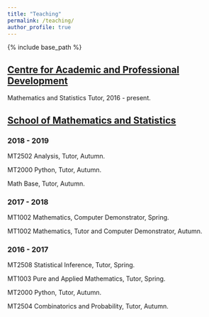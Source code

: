 ```yaml
---
title: "Teaching"
permalink: /teaching/
author_profile: true
---
```

{% include base_path %}

## [Centre for Academic and Professional Development](https://www.st-andrews.ac.uk/capod/)
Mathematics and Statistics Tutor, 2016 - present.

## [School of Mathematics and Statistics](https://www.st-andrews.ac.uk/maths/)

### 2018 - 2019
MT2502 Analysis, Tutor, Autumn.

MT2000 Python, Tutor, Autumn.

Math Base, Tutor, Autumn.

### 2017 - 2018
MT1002 Mathematics, Computer Demonstrator, Spring.

MT1002 Mathematics, Tutor and Computer Demonstrator, Autumn.

### 2016 - 2017
MT2508 Statistical Inference, Tutor, Spring.  

MT1003 Pure and Applied Mathematics, Tutor, Spring.

MT2000 Python, Tutor, Autumn.

MT2504 Combinatorics and Probability, Tutor, Autumn.
